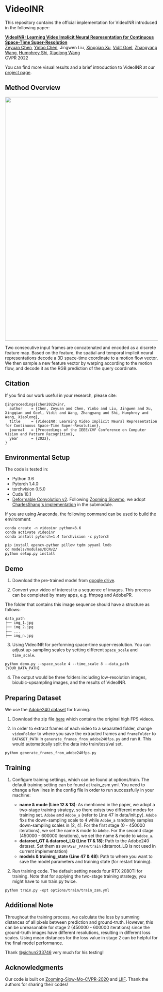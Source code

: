 # VideoINR

This repository contains the official implementation for VideoINR introduced in the following paper:

[**VideoINR: Learning Video Implicit Neural Representation
for Continuous Space-Time Super-Resolution**](http://zeyuan-chen.com/VideoINR/)
<br>
[Zeyuan Chen](http://zeyuan-chen.com/), [Yinbo Chen](https://yinboc.github.io/), Jingwen Liu, [Xingqian Xu](https://scholar.google.com/citations?user=s1X82zMAAAAJ&hl=en), [Vidit Goel](https://vidit98.github.io/), [Zhangyang Wang](https://express.adobe.com/page/CAdrFMJ9QeI2y), [Humphrey Shi](https://www.humphreyshi.com/), [Xiaolong Wang](https://xiaolonw.github.io/)
<br>
CVPR 2022

You can find more visual results and a brief introduction to VideoINR at our [project page](http://zeyuan-chen.com/VideoINR/).

## Method Overview

<img src="images/pipeline.png" width="800">

Two consecutive input frames are concatenated and encoded as a discrete feature map. Based on the feature, the spatial and temporal implicit neural representations decode a 3D space-time coordinate to a motion flow vector. We then sample a new feature vector by warping according to the motion flow, and decode it as the RGB prediction of the query coordinate.

## Citation

If you find our work useful in your research, please cite:

```
@inproceedings{chen2022vinr,
  author    = {Chen, Zeyuan and Chen, Yinbo and Liu, Jingwen and Xu, Xingqian and Goel, Vidit and Wang, Zhangyang and Shi, Humphrey and Wang, Xiaolong},
  title     = {VideoINR: Learning Video Implicit Neural Representation for Continuous Space-Time Super-Resolution},
  journal   = {Proceedings of the IEEE/CVF Conference on Computer Vision and Pattern Recognition},
  year      = {2022},
}
```


## Environmental Setup

The code is tested in:
- Python 3.6
- Pytorch 1.4.0
- torchvision 0.5.0
- Cuda 10.1
- [Deformable Convolution v2](https://arxiv.org/abs/1811.11168). Following [Zooming Slowmo](https://github.com/Mukosame/Zooming-Slow-Mo-CVPR-2020), we adopt [CharlesShang's implementation](https://github.com/CharlesShang/DCNv2) in the submodule.

If you are using Anaconda, the following command can be used to build the environment:


```
conda create -n videoinr python=3.6
conda activate videoinr
conda install pytorch=1.4 torchvision -c pytorch

pip install opencv-python pillow tqdm pyyaml lmdb
cd models/modules/DCNv2/
python setup.py install
```

## Demo

1. Download the pre-trained model from [google drive](https://drive.google.com/file/d/1JW_-ef_oHAmPZkssiXvOspIAn_poymK9/view?usp=sharing).

2. Convert your video of interest to a sequence of images. This process can be completed by many apps, e.g. ffmpeg and AdobePR.

The folder that contains this image sequence should have a structure as follows:
```
data_path
├── img_1.jpg
├── img_2.jpg
├── ...
├── img_n.jpg
```

3. Using VideoINR for performing space-time super-resolution. You can adjust up-sampling scales by setting different `space_scale` and `time_scale`.
```
python demo.py --space_scale 4 --time_scale 8 --data_path [YOUR_DATA_PATH]
```

4. The output would be three folders including low-resolution images, bicubic-upsampling images, and the results of VideoINR.

## Preparing Dataset

We use the [Adobe240 dataset](https://www.cs.ubc.ca/labs/imager/tr/2017/DeepVideoDeblurring/) for training. 

1. Download the zip file [here](https://www.cs.ubc.ca/labs/imager/tr/2017/DeepVideoDeblurring/DeepVideoDeblurring_Dataset_Original_High_FPS_Videos.zip) which contains the original high FPS videos. 

2. In order to extract frames of each video to a separated folder, change `videoFolder` to where you save the extracted frames and `frameFolder` to `DATASET_PATH` in `generate_frames_from_adobe240fps.py` and run it. This would automatically split the data into train/test/val set.
```
python generate_frames_from_adobe240fps.py
```

## Training

1. Configure training settings, which can be found at options/train. The default training setting can be found at train_zsm.yml. You need to change a few lines in the config file in order to run successfully in your machine:
    - **name & mode (Line 12 & 13)**: As mentioned in the paper, we adopt a two-stage training strategy, so there exists two different modes for training set. `Adobe` and `Adobe_a` (refer to Line 47 in data/init.py). `Adobe` fixs the down-sampling scale to 4 while `Adobe_a` randomly samples down-sampling scales in [2, 4]. For the first stage (0 - 450000 iterations), we set the name & mode to `Adobe`. For the second stage (450000 - 600000 iterations), we set the name & mode to `Adobe_a`.
    - **dataroot_GT & dataroot_LQ (Line 17 & 18)**: Path to the Adobe240 dataset. Set them as `DATASET_PATH/train` (dataroot_LQ is not used in current implementation)
    - **models & training_state (Line 47 & 48)**: Path to where you want to save the model parameters and training state (for restart training). 


2. Run training code. The default setting needs four RTX 2080Ti for training. Note that for applying the two-stage training strategy, you might have to run train.py twice. 
```
python train.py -opt options/train/train_zsm.yml
```

## Additional Note
Throughout the training process, we calculate the loss by summing distances of all pixels between prediction and ground-truth. However, this can be unreasonable for stage 2 (450000 - 600000 iterations) since the ground-truth images have different resolutions, resulting in different loss scales. Using mean distances for the loss value in stage 2 can be helpful for the final model performance. 

Thank @[sichun233746](https://github.com/sichun233746) very much for his testing!

## Acknowledgments
Our code is built on [Zooming-Slow-Mo-CVPR-2020](https://github.com/Mukosame/Zooming-Slow-Mo-CVPR-2020) and [LIIF](https://github.com/yinboc/liif). Thank the authors for sharing their codes!
